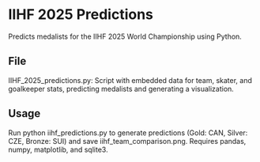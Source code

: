 # IIHF 2025 Predictions
Predicts medalists for the IIHF 2025 World Championship using Python.

## File
IIHF_2025_predictions.py: Script with embedded data for team, skater, and goalkeeper stats, predicting medalists and generating a visualization.

## Usage
Run python iihf_predictions.py to generate predictions (Gold: CAN, Silver: CZE, Bronze: SUI) and save iihf_team_comparison.png.
Requires pandas, numpy, matplotlib, and sqlite3.
